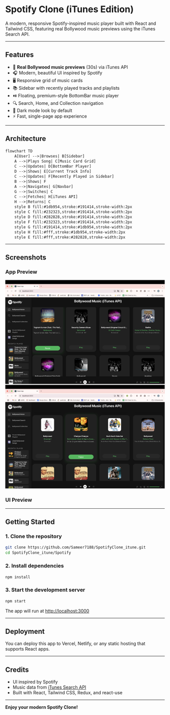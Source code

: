 # Spotify Clone (iTunes Edition)

A modern, responsive Spotify-inspired music player built with React and Tailwind CSS, featuring real Bollywood music previews using the iTunes Search API.

---

## Features
- 🎵 **Real Bollywood music previews** (30s) via iTunes API
- 🎧 Modern, beautiful UI inspired by Spotify
- 🖥️ Responsive grid of music cards
- 📚 Sidebar with recently played tracks and playlists
- ⏯️ Floating, premium-style BottomBar music player
- 🔍 Search, Home, and Collection navigation
- 🌙 Dark mode look by default
- ⚡ Fast, single-page app experience

---

## Architecture

```mermaid
flowchart TD
    A[User] -->|Browses| B[Sidebar]
    A -->|Plays Song| C[Music Card Grid]
    C -->|Updates| D[BottomBar Player]
    D -->|Shows| E[Current Track Info]
    C -->|Updates| F[Recently Played in Sidebar]
    B -->|Shows| F
    A -->|Navigates| G[Navbar]
    G -->|Switches| C
    C -->|Fetches| H[iTunes API]
    H -->|Returns| C
    style B fill:#1db954,stroke:#191414,stroke-width:2px
    style C fill:#232323,stroke:#191414,stroke-width:2px
    style D fill:#282828,stroke:#191414,stroke-width:2px
    style F fill:#232323,stroke:#191414,stroke-width:2px
    style G fill:#191414,stroke:#1db954,stroke-width:2px
    style H fill:#fff,stroke:#1db954,stroke-width:2px
    style E fill:#fff,stroke:#282828,stroke-width:2px
```

---

## Screenshots

### App Preview

![App Preview 1](/public/screenshots/ss1.png)
![App Preview 2](/public/screenshots/ss2.png)

### UI Preview
<!-- Add your own screenshots here, e.g.:
<img src="screenshots/home.png" alt="Home UI" width="400" />
<img src="screenshots/sidebar.png" alt="Sidebar UI" width="200" />
-->

---

## Getting Started

### 1. Clone the repository
```sh
git clone https://github.com/Sameer7188/SpotifyClone_itune.git
cd SpotifyClone_itune/Spotify
```

### 2. Install dependencies
```sh
npm install
```

### 3. Start the development server
```sh
npm start
```

The app will run at [http://localhost:3000](http://localhost:3000)

---

## Deployment
You can deploy this app to Vercel, Netlify, or any static hosting that supports React apps.

---

## Credits
- UI inspired by Spotify
- Music data from [iTunes Search API](https://affiliate.itunes.apple.com/resources/documentation/itunes-store-web-service-search-api/)
- Built with React, Tailwind CSS, Redux, and react-use

---

**Enjoy your modern Spotify Clone!**
